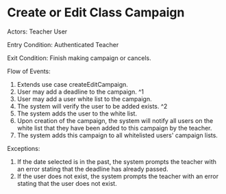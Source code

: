# Create or Edit Class Campaign

Actors: Teacher User

Entry Condition: Authenticated Teacher

Exit Condition: Finish making campaign or cancels.

Flow of Events:

1. Extends use case createEditCampaign.
2. User may add a deadline to the campaign. ^1
3. User may add a user white list to the campaign.
  1. The system will verify the user to be added exists. ^2
  2. The system adds the user to the white list.
  3. Upon creation of the campaign, the system will notify all users on the white list that they have been added to this campaign by the teacher.
  4. The system adds this campaign to all whitelisted users' campaign lists.

Exceptions:

1. If the date selected is in the past, the system prompts the teacher with an error stating that the deadline has already passed.
2. If the user does not exist, the system prompts the teacher with an error stating that the user does not exist.
